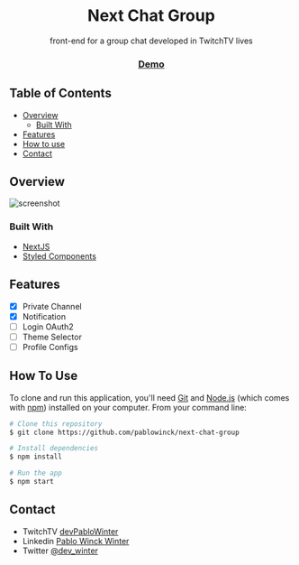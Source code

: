 <!-- Please update value in the {}  -->

<h1 align="center">Next Chat Group</h1>

<div align="center">
   front-end for a group chat developed in TwitchTV lives
</div>

<div align="center">
  <h3>
    <a href="https://next-chat-group.vercel.app/">
      Demo
    </a>
  </h3>
</div>

<!-- TABLE OF CONTENTS -->

## Table of Contents

- [Overview](#overview)
  - [Built With](#built-with)
- [Features](#features)
- [How to use](#how-to-use)
- [Contact](#contact)

<!-- OVERVIEW -->

## Overview

![screenshot](https://user-images.githubusercontent.com/16707738/92399059-5716eb00-f132-11ea-8b14-bcacdc8ec97b.png)

### Built With

- [NextJS](https://nextjs.org/)
- [Styled Components](https://styled-components.com/)

## Features

- [x] Private Channel
- [x] Notification
- [ ] Login OAuth2
- [ ] Theme Selector
- [ ] Profile Configs

## How To Use

<!-- Example: -->

To clone and run this application, you'll need [Git](https://git-scm.com) and [Node.js](https://nodejs.org/en/download/) (which comes with [npm](http://npmjs.com)) installed on your computer. From your command line:

```bash
# Clone this repository
$ git clone https://github.com/pablowinck/next-chat-group

# Install dependencies
$ npm install

# Run the app
$ npm start
```

## Contact

- TwitchTV [devPabloWinter](https://www.twitch.tv/devpablowinter)
- Linkedin [Pablo Winck Winter](https://www.linkedin.com/in/pablowinck/)
- Twitter [@dev_winter](https://twitter.com/dev_winter)

